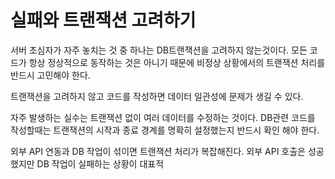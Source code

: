 # 실패와 트랜잭션 고려하기
서버 초심자가 자주 놓치는 것 중 하나는 DB트랜잭션을 고려하지 않는것이다. 모든 코드가 항상 정상적으로 동작하는 것은 아니기 때문에 비정상 상황에서의 트랜잭션 처리를 반드시 고민해야 한다.

트랜잭션을 고려하지 않고 코드를 작성하면 데이터 일관성에 문제가 생길 수 있다.

자주 발생하는 실수는 트랜잭션 없이 여러 데이터를 수정하는 것이다. DB관련 코드를 작성할때는 트랜잭션의 시작과 종료 경계를 명확히 설정했는지 반드시 확인 해야 한다.

외부 API 연동과 DB 작업이 섞이면 트랜잭션 처리가 복잡해진다. 외부 API 호출은 성공했지만 DB 작업이 실패하는 상황이 대표적